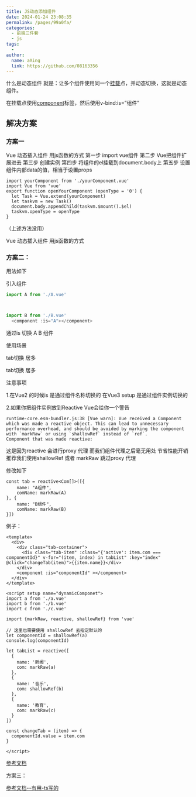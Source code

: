 ```yaml
---
title: JS动态添加组件
date: 2024-01-24 23:08:35
permalink: /pages/99a0fa/
categories:
  - 前端三件套
  - js
tags:
  - 
author: 
  name: aXing
  link: https://github.com/08163356
---
```


什么是动态组件 就是：让多个组件使用同一个[挂载](https://so.csdn.net/so/search?q=挂载&spm=1001.2101.3001.7020)点，并动态切换，这就是动态组件。

在挂载点使用[component](https://so.csdn.net/so/search?q=component&spm=1001.2101.3001.7020)标签，然后使用v-bind:is=”组件”

## 解决方案

### 方案一

Vue 动态插入组件 用js函数的方式
第一步 import vue组件
第二步 Vue把组件扩展进去
第三步 创建实例
第四步 将组件的el挂载到document.body上
第五步 设置组件内部data的值，相当于设置props

```
import yourComponent from './yourComponent.vue'
import Vue from 'vue'
export function openYourComponent (openType = '0') {
  let Task = Vue.extend(yourComponent)
  let taskvm = new Task()
  document.body.appendChild(taskvm.$mount().$el)
  taskvm.openType = openType
}

```

（上述方法没用）

Vue 动态插入组件 用js函数的方式

### 方案二：

用法如下

引入组件

```javascript
import A from './A.vue'



import B from './B.vue'
  <component :is="A"></component>
```

通过is 切换 A B 组件

使用场景

tab切换 居多

tab切换 居多

注意事项 

1.在Vue2 的时候is 是通过组件名称切换的 在Vue3 setup 是通过组件实例切换的

2.如果你把组件实例放到Reactive Vue会给你一个警告

```
runtime-core.esm-bundler.js:38 [Vue warn]: Vue received a Component which was made a reactive object. This can lead to unnecessary performance overhead, and should be avoided by marking the component with `markRaw` or using `shallowRef` instead of `ref`. 
Component that was made reactive: 
```

这是因为reactive 会进行proxy 代理 而我们组件代理之后毫无用处 节省性能开销 推荐我们使用shallowRef 或者  markRaw 跳过proxy 代理

修改如下

```
const tab = reactive<Com[]>([{
    name: "A组件",
    comName: markRaw(A)
}, {
    name: "B组件",
    comName: markRaw(B)
}])
```

例子：

```
<template>
  <div>
    <div class="tab-container">
      <div class="tab-item" :class="{'active': item.com === componentId}" v-for="(item, index) in tabList" :key="index" @click="changeTab(item)">{{item.name}}</div>
    </div>
    <component :is="componentId" ></component>
  </div>
</template>
 
<script setup name="dynamicComponet">
import a from './a.vue'
import b from './b.vue'
import c from './c.vue'
 
import {markRaw, reactive, shallowRef} from 'vue'
 
// 这里也需要使用 shallowRef 去指定默认的
let componentId = shallowRef(a)
console.log(componentId)
 
let tabList = reactive([
  {
    name: '新闻',
    com: markRaw(a)
  },
  {
    name: '音乐',
    com: shallowRef(b)
  },
  {
    name: '教育',
    com: markRaw(c)
  }
])
 
const changeTab = (item) => {
  componentId.value = item.com
}
 
</script>
```

[参考文档](https://blog.51cto.com/u_15127641/2754528)

方案三：

[参考文档--有用-ts写的](https://blog.csdn.net/qq_38074118/article/details/115912828?spm=1001.2101.3001.6650.5&utm_medium=distribute.pc_relevant.none-task-blog-2~default~CTRLIST~default-5-115912828-blog-122891279.pc_relevant_multi_platform_whitelistv1_exp2&depth_1-utm_source=distribute.pc_relevant.none-task-blog-2~default~CTRLIST~default-5-115912828-blog-122891279.pc_relevant_multi_platform_whitelistv1_exp2&utm_relevant_index=6)

